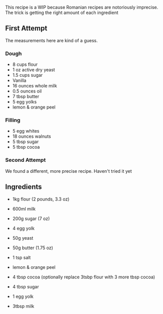 This recipe is a WIP because Romanian recipes are notoriously imprecise. The
trick is getting the right amount of each ingredient

## First Attempt

The measurements here are kind of a guess.

### Dough
* 8 cups flour
* 1 oz active dry yeast
* 1.5 cups sugar
* Vanilla
* 16 ounces whole milk
* 0.5 ounces oil
* 7 tbsp butter
* 5 egg yolks
* lemon & orange peel

### Filling
* 5 egg whites
* 18 ounces walnuts
* 5 tbsp sugar
* 5 tbsp cocoa

### Second Attempt

We found a different, more precise recipe. Haven't tried it yet

## Ingredients

* 1kg flour (2 pounds, 3.3 oz)
* 600ml milk
* 200g sugar (7 oz)
* 4 egg yolk
* 50g yeast
* 50g butter (1.75 oz)
* 1 tsp salt
* lemon & orange peel

* 4 tbsp cocoa (optionally replace 3tsbp flour with 3 more tbsp cocoa)
* 4 tbsp sugar

* 1 egg yolk
* 3tbsp milk
